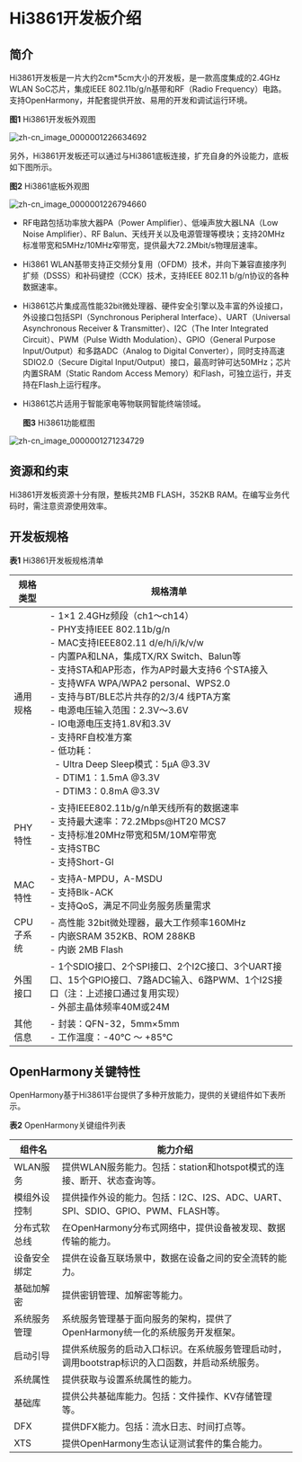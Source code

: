 # Hi3861开发板介绍


## 简介

Hi3861开发板是一片大约2cm\*5cm大小的开发板，是一款高度集成的2.4GHz WLAN SoC芯片，集成IEEE 802.11b/g/n基带和RF（Radio Frequency）电路。支持OpenHarmony，并配套提供开放、易用的开发和调试运行环境。

  **图1** Hi3861开发板外观图  

![zh-cn_image_0000001226634692](figures/zh-cn_image_0000001226634692.png)

另外，Hi3861开发板还可以通过与Hi3861底板连接，扩充自身的外设能力，底板如下图所示。

  **图2** Hi3861底板外观图  

![zh-cn_image_0000001226794660](figures/zh-cn_image_0000001226794660.png)

- RF电路包括功率放大器PA（Power Amplifier）、低噪声放大器LNA（Low Noise Amplifier）、RF Balun、天线开关以及电源管理等模块；支持20MHz标准带宽和5MHz/10MHz窄带宽，提供最大72.2Mbit/s物理层速率。

- Hi3861 WLAN基带支持正交频分复用（OFDM）技术，并向下兼容直接序列扩频（DSSS）和补码键控（CCK）技术，支持IEEE 802.11 b/g/n协议的各种数据速率。

- Hi3861芯片集成高性能32bit微处理器、硬件安全引擎以及丰富的外设接口，外设接口包括SPI（Synchronous Peripheral Interface）、UART（Universal Asynchronous Receiver &amp; Transmitter）、I2C（The Inter Integrated Circuit）、PWM（Pulse Width Modulation）、GPIO（General Purpose Input/Output）和多路ADC（Analog to Digital Converter），同时支持高速SDIO2.0（Secure Digital Input/Output）接口，最高时钟可达50MHz；芯片内置SRAM（Static Random Access Memory）和Flash，可独立运行，并支持在Flash上运行程序。

- Hi3861芯片适用于智能家电等物联网智能终端领域。

  **图3** Hi3861功能框图  

![zh-cn_image_0000001271234729](figures/zh-cn_image_0000001271234729.png)


## 资源和约束

Hi3861开发板资源十分有限，整板共2MB FLASH，352KB RAM。在编写业务代码时，需注意资源使用效率。


## 开发板规格

  **表1** Hi3861开发板规格清单

| 规格类型 | 规格清单 | 
| -------- | -------- |
| 通用规格 | -&nbsp;1×1&nbsp;2.4GHz频段（ch1～ch14）<br/>-&nbsp;PHY支持IEEE&nbsp;802.11b/g/n<br/>-&nbsp;MAC支持IEEE802.11&nbsp;d/e/h/i/k/v/w<br/>-&nbsp;内置PA和LNA，集成TX/RX&nbsp;Switch、Balun等<br/>-&nbsp;支持STA和AP形态，作为AP时最大支持6&nbsp;个STA接入<br/>-&nbsp;支持WFA&nbsp;WPA/WPA2&nbsp;personal、WPS2.0<br/>-&nbsp;支持与BT/BLE芯片共存的2/3/4&nbsp;线PTA方案<br/>-&nbsp;电源电压输入范围：2.3V～3.6V<br/>-&nbsp;IO电源电压支持1.8V和3.3V<br/>-&nbsp;支持RF自校准方案<br/>-&nbsp;低功耗：<br/>&nbsp;&nbsp;-&nbsp;Ultra&nbsp;Deep&nbsp;Sleep模式：5μA&nbsp;\@3.3V<br/>&nbsp;&nbsp;-&nbsp;DTIM1：1.5mA&nbsp;\@3.3V<br/>&nbsp;&nbsp;-&nbsp;DTIM3：0.8mA&nbsp;\@3.3V | 
| PHY特性 | -&nbsp;支持IEEE802.11b/g/n单天线所有的数据速率<br/>-&nbsp;支持最大速率：72.2Mbps\@HT20&nbsp;MCS7<br/>-&nbsp;支持标准20MHz带宽和5M/10M窄带宽<br/>-&nbsp;支持STBC<br/>-&nbsp;支持Short-GI | 
| MAC特性 | -&nbsp;支持A-MPDU，A-MSDU<br/>-&nbsp;支持Blk-ACK<br/>-&nbsp;支持QoS，满足不同业务服务质量需求 | 
| CPU子系统 | -&nbsp;高性能&nbsp;32bit微处理器，最大工作频率160MHz<br/>-&nbsp;内嵌SRAM&nbsp;352KB、ROM&nbsp;288KB<br/>-&nbsp;内嵌&nbsp;2MB&nbsp;Flash | 
| 外围接口 | -&nbsp;1个SDIO接口、2个SPI接口、2个I2C接口、3个UART接口、15个GPIO接口、7路ADC输入、6路PWM、1个I2S接口（注：上述接口通过复用实现）<br/>-&nbsp;外部主晶体频率40M或24M | 
| 其他信息 | -&nbsp;封装：QFN-32，5mm×5mm<br/>-&nbsp;工作温度：-40℃&nbsp;～&nbsp;+85℃ | 


## OpenHarmony关键特性

OpenHarmony基于Hi3861平台提供了多种开放能力，提供的关键组件如下表所示。

  **表2** OpenHarmony关键组件列表

| 组件名 | 能力介绍 | 
| -------- | -------- |
| WLAN服务 | 提供WLAN服务能力。包括：station和hotspot模式的连接、断开、状态查询等。 | 
| 模组外设控制 | 提供操作外设的能力。包括：I2C、I2S、ADC、UART、SPI、SDIO、GPIO、PWM、FLASH等。 | 
| 分布式软总线 | 在OpenHarmony分布式网络中，提供设备被发现、数据传输的能力。 | 
| 设备安全绑定 | 提供在设备互联场景中，数据在设备之间的安全流转的能力。 | 
| 基础加解密 | 提供密钥管理、加解密等能力。 | 
| 系统服务管理 | 系统服务管理基于面向服务的架构，提供了OpenHarmony统一化的系统服务开发框架。 | 
| 启动引导 | 提供系统服务的启动入口标识。在系统服务管理启动时，调用bootstrap标识的入口函数，并启动系统服务。 | 
| 系统属性 | 提供获取与设置系统属性的能力。 | 
| 基础库 | 提供公共基础库能力。包括：文件操作、KV存储管理等。 | 
| DFX | 提供DFX能力。包括：流水日志、时间打点等。 | 
| XTS | 提供OpenHarmony生态认证测试套件的集合能力。 | 
